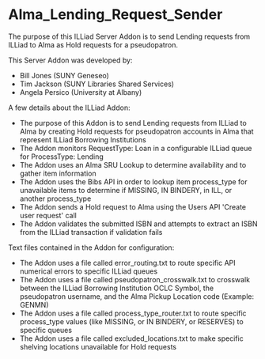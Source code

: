 # Alma_Lending_Request_Sender
The purpose of this ILLiad Server Addon is to send Lending requests from ILLiad to Alma as Hold requests for a pseudopatron.

This Server Addon was developed by: 
- Bill Jones (SUNY Geneseo)
- Tim Jackson (SUNY Libraries Shared Services)
- Angela Persico (University at Albany)

A few details about the ILLiad Addon:
- The purpose of this Addon is to send Lending requests from ILLiad to Alma by creating Hold requests for pseudopatron accounts in Alma that represent ILLiad Borrowing Institutions
- The Addon monitors RequestType: Loan in a configurable ILLiad queue for ProcessType: Lending
- The Addon uses an Alma SRU Lookup to determine availability and to gather item information
- The Addon uses the Bibs API in order to lookup item process_type for unavailable items to determine if MISSING, IN BINDERY, in ILL, or another process_type
- The Addon sends a Hold request to Alma using the Users API 'Create user request' call
- The Addon validates the submitted ISBN and attempts to extract an ISBN from the ILLiad transaction if validation fails

Text files contained in the Addon for configuration:
- The Addon uses a file called error_routing.txt to route specific API numerical errors to specific ILLiad queues
- The Addon uses a file called pseudopatron_crosswalk.txt to crosswalk between the ILLiad Borrowing Institution OCLC Symbol, the pseudopatron username, and the Alma Pickup Location code (Example: GENMN)
- The Addon uses a file called process_type_router.txt to route specific process_type values (like MISSING, or IN BINDERY, or RESERVES) to specific queues
- The Addon uses a file called excluded_locations.txt to make specific shelving locations unavailable for Hold requests 
